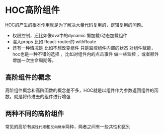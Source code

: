 # HOC高阶组件
 HOC的产生的根本作用就是为了解决大量代码复用的，逻辑复用的问题。
 - 权限控制，还比如像dva中的dynamic 懒加载/动态加载组件
 - 混入props 比如 React-router的 withRoute
 - 还有一种情况是 比如不想改变组件 只是监控组件内部的状态 对组件赋能，hoc也是一种不错的选择 ，比如对组件内的点击事件 做一些监控 ，或者额外增加一次生命周期等。

 ## 高阶组件的概念
 高阶组件概念和高阶函数的概念差不多，HOC就是以组件作为参数返回组件的函数。就是将传进去的组件进行增强

 ## 两种不同的高阶组件
常见的高阶有`属性代理`和`反向继承`两种，两者之间有一些共性和区别